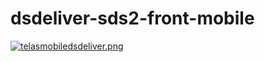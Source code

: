 # dsdeliver-sds2-front-mobile

[![telasmobiledsdeliver.png](https://i.postimg.cc/05dQpjdm/telasmobiledsdeliver.png)](https://postimg.cc/fkyDswPT)

